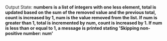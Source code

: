 Output State: **numbers is a list of integers with one less element, total is updated based on the sum of the removed value and the previous total, count is increased by 1, num is the value removed from the list. If num is greater than 1, total is incremented by num, count is increased by 1. If num is less than or equal to 1, a message is printed stating 'Skipping non-positive number: num'**